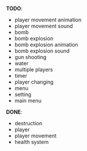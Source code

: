 **TODO**:
  * player movement animation
  * player movement sound
  * bomb
  * bomb explosion
  * bomb explosion animation
  * bomb explosion sound
  * gun shooting
  * water
  * multiple players
  * timer
  * player changing
  * menu
  * setting
  * main menu

**DONE**:
  * destruction
  * player
  * player movement
  * health system
